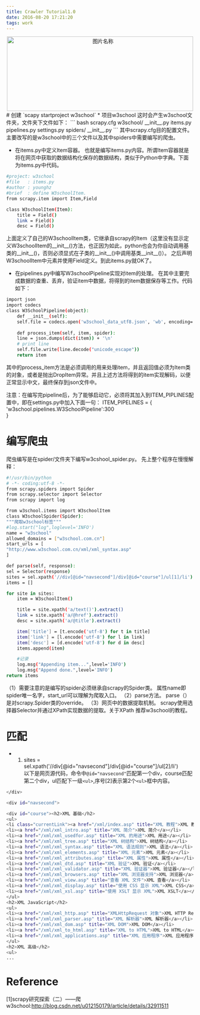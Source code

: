 ```yaml
---
title: Crawler Tutorial1.0
date: 2016-08-20 17:21:20
tags: work
---
```

<div align="center">
<img src="/images/zhizhuwang.jpg" width = "500" height = "200" alt="图片名称" align=center />
</div>
# 创建
`scapy startproject w3school`
* 项目w3school
这时会产生w3school文件夹，文件夹下文件如下：
``` bash
scrapy.cfg  
w3school/  
    __init__.py  
    items.py  
    pipelines.py  
    settings.py  
    spiders/  
	__init__.py
```
其中scrapy.cfg目的配置文件。主要改写的是w3school中的三个文件以及其中spiders中需要编写的爬虫。

* 在items.py中定义Item容器。
也就是编写items.py内容。所谓Item容器就是将在网页中获取的数据结构化保存的数据结构，类似于Python中字典。下面为items.py中代码。
``` bash
#project: w3school  
#file   : items.py  
#author : younghz  
#brief  : define W3schoolItem.  
from scrapy.item import Item,Field  

class W3schoolItem(Item):  
	title = Field()  
	link = Field()  
	desc = Field()  
```
上面定义了自己的W3schoolItem类，它继承自scrapy的Item（这里没有显示定义W3schoolItem的__init__()方法，也正因为如此，python也会为你自动调用基类的__init__()，否则必须显式在子类的__init__()中调用基类__init__()）。
之后声明W3schoolItem中元素并使用Field定义。到此items.py就OK了。


* 在pipelines.py中编写W3schoolPipeline实现对item的处理。
在其中主要完成数据的查重、丢弃，验证item中数据，将得到的item数据保存等工作。代码如下：
``` bash
import json  
import codecs    
class W3SchoolPipeline(object):  
    def __init__(self):  
	self.file = codecs.open('w3school_data_utf8.json', 'wb', encoding='utf-8')  
  
    def process_item(self, item, spider):  
	line = json.dumps(dict(item)) + '\n'  
	# print line  
	self.file.write(line.decode("unicode_escape"))  
	return item  
```
其中的process_item方法是必须调用的用来处理item，并且返回值必须为Item类的对象，或者是抛出DropItem异常。并且上述方法将得到的item实现解码，以便正常显示中文，最终保存到json文件中。

注意：在编写完pipeline后，为了能够启动它，必须将其加入到ITEM_PIPLINES配置中，即在settings.py中加入下面一句：
ITEM_PIPELINES = {  
    'w3school.pipelines.W3SchoolPipeline':300  
}  

# 编写爬虫
爬虫编写是在spider/文件夹下编写w3cshool_spider.py。
先上整个程序在慢慢解释：
``` bash
#!/usr/bin/python  
# -*- coding:utf-8 -*-  
from scrapy.spiders import Spider  
from scrapy.selector import Selector  
from scrapy import log  

from w3school.items import W3schoolItem  
class W3schoolSpider(Spider):  
"""爬取w3school标签"""  
#log.start("log",loglevel='INFO')  
name = "w3school"  
allowed_domains = ["w3school.com.cn"]  
start_urls = [  
"http://www.w3school.com.cn/xml/xml_syntax.asp"  
]  

def parse(self, response):  
sel = Selector(response)  
sites = sel.xpath('//div[@id="navsecond"]/div[@id="course"]/ul[1]/li')  
items = []  

for site in sites:  
    item = W3schoolItem()  

    title = site.xpath('a/text()').extract()  
    link = site.xpath('a/@href').extract()  
    desc = site.xpath('a/@title').extract()  

    item['title'] = [t.encode('utf-8') for t in title]  
    item['link'] = [l.encode('utf-8') for l in link]  
    item['desc'] = [d.encode('utf-8') for d in desc]  
    items.append(item)  

    #记录  
    log.msg("Appending item...",level='INFO')  
    log.msg("Append done.",level='INFO')
return items
```
（1）需要注意的是编写的spider必须继承自scrapy的Spider类。
属性name即spider唯一名字，start_url可以理解为爬取入口。
（2）parse方法。
parse（）是对scrapy.Spider类的override。
（3）网页中的数据提取机制。
scrapy使用选择器Selector并通过XPath实现数据的提取。关于XPath 推荐w3school的教程。

# 匹配
* 1. sites = sel.xpath('//div[@id="navsecond"]/div[@id="course"]/ul[2]/li')  
以下是网页源代码，命令中`@id="navsecond"`匹配第一个div，course匹配第二个div，ul匹配下一级`<ul>`,序号[2]表示第2个`<ul>`框中内容。

``` bash
</div>

<div id="navsecond">

<div id="course"><h2>XML 基础</h2>
<ul>
<li class="currentLink"><a href="/xml/index.asp" title="XML 教程">XML 教程</a></li>
<li><a href="/xml/xml_intro.asp" title="XML 简介">XML 简介</a></li>
<li><a href="/xml/xml_usedfor.asp" title="XML 的用途">XML 用途</a></li>
<li><a href="/xml/xml_tree.asp" title="XML 树结构">XML 树结构</a></li>
<li><a href="/xml/xml_syntax.asp" title="XML 语法规则">XML 语法</a></li>
<li><a href="/xml/xml_elements.asp" title="XML 元素">XML 元素</a></li>
<li><a href="/xml/xml_attributes.asp" title="XML 属性">XML 属性</a></li>
<li><a href="/xml/xml_dtd.asp" title="XML 验证">XML 验证</a></li>
<li><a href="/xml/xml_validator.asp" title="XML 验证器">XML 验证器</a></li>
<li><a href="/xml/xml_browsers.asp" title="XML 浏览器支持">XML 浏览器</a></li>
<li><a href="/xml/xml_view.asp" title="查看 XML 文件">XML 查看</a></li>
<li><a href="/xml/xml_display.asp" title="使用 CSS 显示 XML">XML CSS</a></li>
<li><a href="/xml/xml_xsl.asp" title="使用 XSLT 显示 XML">XML XSLT</a></li>
</ul>
<h2>XML JavaScript</h2>
<ul>
<li><a href="/xml/xml_http.asp" title="XMLHttpRequest 对象">XML HTTP Request</a></li>
<li><a href="/xml/xml_parser.asp" title="XML 解析器">XML 解析器</a></li>
<li><a href="/xml/xml_dom.asp" title="XML DOM">XML DOM</a></li>
<li><a href="/xml/xml_to_html.asp" title="XML to HTML">XML to HTML</a></li>
<li><a href="/xml/xml_applications.asp" title="XML 应用程序">XML 应用程序</a></li>
</ul>
<h2>XML 高级</h2>
<ul>
...
```

# Reference
\[1\]scrapy研究探索（二）——爬w3school:http://blog.csdn.net/u012150179/article/details/32911511
